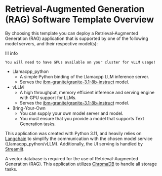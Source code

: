 <!-- Original Recipe README: https://github.com/containers/ai-lab-recipes/blob/main/recipes/natural_language_processing/rag/README.md
-->

# **Retrieval-Augmented Generation (RAG) Software Template Overview**

By choosing this template you can deploy a Retrieval-Augmented Generation (RAG) application that is supported by one of the following model servers, and their respective model(s):

!!! info

    You will need to have GPUs available on your cluster for vLLM usage!

- Llamacpp_python
  - A simple Python binding of the Llamacpp LLM inference server.
  - Serves the [ibm-granite/granite-3.1-8b-instruct](https://huggingface.co/ibm-granite/granite-3.1-8b-instruct) model.
- vLLM
  - A high throughput, memory efficient inference and serving engine with GPU support for LLMs.
  - Serves the [ibm-granite/granite-3.1-8b-instruct](https://huggingface.co/ibm-granite/granite-3.1-8b-instruct) model.
- Bring-Your-Own
  - You can supply your own model server and model.
  - You must ensure that you provide a model that supports Text Generation tasks.

This application was created with Python 3.11, and heavily relies on [Langchain](https://python.langchain.com/docs/introduction/) to simplify the communication with the chosen model service (Llamacpp_python/vLLM). Additionally, the UI serving is handled by [Streamlit](https://streamlit.io/).

A vector database is required for the use of Retrieval-Augmented Generation (RAG). This application utilizes [ChromaDB](https://www.trychroma.com/) to handle all storage tasks.